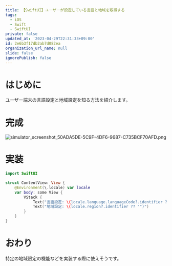 ```yaml
---
title: 【SwiftUI】ユーザーが設定している言語と地域を取得する
tags:
  - iOS
  - Swift
  - SwiftUI
private: false
updated_at: '2023-04-29T22:31:33+09:00'
id: 2e6b3f17db2ab7d082ea
organization_url_name: null
slide: false
ignorePublish: false
---
```

# はじめに
ユーザー端末の言語設定と地域設定を知る方法を紹介します。

# 完成
![simulator_screenshot_50ADA5DE-5C9F-4DF6-9687-C735BCF70AFD.png](https://qiita-image-store.s3.ap-northeast-1.amazonaws.com/0/1745371/1d513f3e-48b0-5dd4-38eb-eb589d24ca50.png)


# 実装
```swift
import SwiftUI

struct ContentView: View {
    @Environment(\.locale) var locale
    var body: some View {
        VStack {
            Text("言語設定: \(locale.language.languageCode?.identifier ?? "")")
            Text("地域設定: \(locale.region?.identifier ?? "")")
        }
    }
}
```

# おわり
特定の地域限定の機能などを実装する際に使えそうです。
